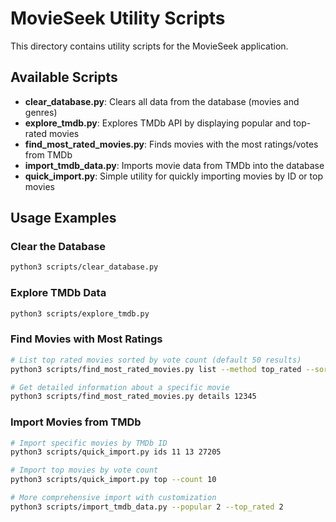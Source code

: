# MovieSeek Utility Scripts

This directory contains utility scripts for the MovieSeek application.

## Available Scripts

- **clear_database.py**: Clears all data from the database (movies and genres)
- **explore_tmdb.py**: Explores TMDb API by displaying popular and top-rated movies
- **find_most_rated_movies.py**: Finds movies with the most ratings/votes from TMDb
- **import_tmdb_data.py**: Imports movie data from TMDb into the database
- **quick_import.py**: Simple utility for quickly importing movies by ID or top movies

## Usage Examples

### Clear the Database

```bash
python3 scripts/clear_database.py
```

### Explore TMDb Data

```bash
python3 scripts/explore_tmdb.py
```

### Find Movies with Most Ratings

```bash
# List top rated movies sorted by vote count (default 50 results)
python3 scripts/find_most_rated_movies.py list --method top_rated --sort vote_count

# Get detailed information about a specific movie
python3 scripts/find_most_rated_movies.py details 12345
```

### Import Movies from TMDb

```bash
# Import specific movies by TMDb ID
python3 scripts/quick_import.py ids 11 13 27205

# Import top movies by vote count
python3 scripts/quick_import.py top --count 10

# More comprehensive import with customization
python3 scripts/import_tmdb_data.py --popular 2 --top_rated 2
``` 
